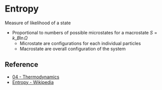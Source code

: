 # Entropy

Measure of likelihood of a state

* Proportional to numbers of possible microstates for a macrostate $S=k\_{B}\ln\Omega$
  * Microstate are configurations for each individual particles
  * Macrostate are overall configuration of the system

## Reference

* [04 - Thermodynamics](../../../00%20-%20Summary/SCPY142%20-%20Physics%20for%20Medical%20Students/04%20-%20Thermodynamics.md)
* [Entropy - Wikipedia](https://en.wikipedia.org/wiki/Entropy)
